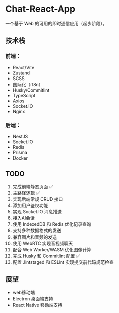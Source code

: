 # Chat-React-App

一个基于 Web 的可用的即时通信应用（起步阶段）。

## 技术栈

### 前端：
- React/Vite
- Zustand
- SCSS
- 国际化（i18n）
- Husky/Commitlint
- TypeScript
- Axios
- Socket.IO
- Nginx

### 后端：
- NestJS
- Socket.IO
- Redis
- Prisma
- Docker

## TODO

1. 完成前端静态页面 ✅
2. 主路径逻辑 ✅
3. 实现后端常规 CRUD 接口
4. 添加用户鉴权功能
5. 实现 Socket.IO 消息推送
6. 接入AI会话
7. 使用 IndexedDB 和 Redis 优化记录查询
8. 支持多种数据格式的发送
9. 兼容图片和音频的发送
10. 使用 WebRTC 实现音视频聊天
11. 配合 Web Worker/WASM 优化图像计算
12. 完成 Husky 和 Commitlint 配置 ✅
13. 配置 .lintstaged 和 ESLint 实现提交前代码规范检查

## 展望

- web移动端
- Electron 桌面端支持
- React Native 移动端支持